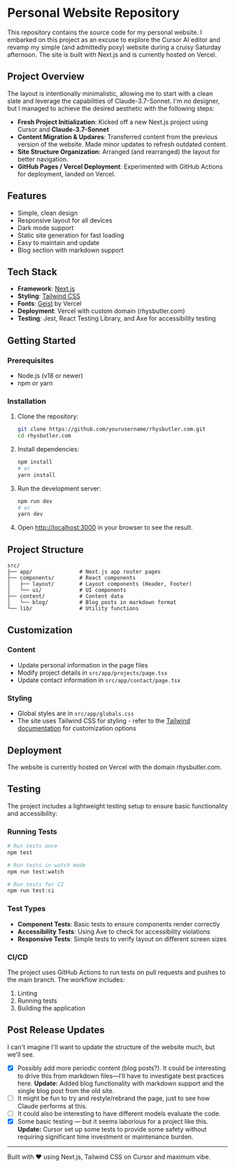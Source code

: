 # Personal Website Repository

This repository contains the source code for my personal website. I embarked on this project as an excuse to explore the Cursor AI editor and revamp my simple (and admittedly poxy) website during a cruisy Saturday afternoon. The site is built with Next.js and is currently hosted on Vercel.

## Project Overview

The layout is intentionally minimalistic, allowing me to start with a clean slate and leverage the capabilities of Claude-3.7-Sonnet. I'm no designer, but I managed to achieve the desired aesthetic with the following steps:

- **Fresh Project Initialization**: Kicked off a new Next.js project using Cursor and **Claude-3.7-Sonnet**
- **Content Migration & Updares**: Transferred content from the previous version of the website. Made minor updates to refresh outdated content.
- **Site Structure Organization**: Arranged (and rearranged) the layout for better navigation.
- **GitHub Pages / Vercel Deployment**: Experimented with GitHub Actions for deployment, landed on Vercel.

## Features

- Simple, clean design
- Responsive layout for all devices
- Dark mode support
- Static site generation for fast loading
- Easy to maintain and update
- Blog section with markdown support

## Tech Stack

- **Framework**: [Next.js](https://nextjs.org/)
- **Styling**: [Tailwind CSS](https://tailwindcss.com/)
- **Fonts**: [Geist](https://vercel.com/font) by Vercel
- **Deployment**: Vercel with custom domain (rhysbutler.com)
- **Testing**: Jest, React Testing Library, and Axe for accessibility testing

## Getting Started

### Prerequisites

- Node.js (v18 or newer)
- npm or yarn

### Installation

1. Clone the repository:
   ```bash
   git clone https://github.com/yourusername/rhysbutler.com.git
   cd rhysbutler.com
   ```

2. Install dependencies:
   ```bash
   npm install
   # or
   yarn install
   ```

3. Run the development server:
   ```bash
   npm run dev
   # or
   yarn dev
   ```

4. Open [http://localhost:3000](http://localhost:3000) in your browser to see the result.

## Project Structure

```
src/
├── app/               # Next.js app router pages
├── components/        # React components
│   ├── layout/        # Layout components (Header, Footer)
│   └── ui/            # UI components
├── content/           # Content data
│   └── blog/          # Blog posts in markdown format
└── lib/               # Utility functions
```

## Customization

### Content

- Update personal information in the page files
- Modify project details in `src/app/projects/page.tsx`
- Update contact information in `src/app/contact/page.tsx`

### Styling

- Global styles are in `src/app/globals.css`
- The site uses Tailwind CSS for styling - refer to the [Tailwind documentation](https://tailwindcss.com/docs) for customization options

## Deployment

The website is currently hosted on Vercel with the domain rhysbutler.com.

## Testing

The project includes a lightweight testing setup to ensure basic functionality and accessibility:

### Running Tests

```bash
# Run tests once
npm test

# Run tests in watch mode
npm run test:watch

# Run tests for CI
npm run test:ci
```

### Test Types

- **Component Tests**: Basic tests to ensure components render correctly
- **Accessibility Tests**: Using Axe to check for accessibility violations
- **Responsive Tests**: Simple tests to verify layout on different screen sizes

### CI/CD

The project uses GitHub Actions to run tests on pull requests and pushes to the main branch. The workflow includes:

1. Linting
2. Running tests
3. Building the application

## Post Release Updates

I can't imagine I'll want to update the structure of the website much, but we'll see.

- [x] Possibly add more periodic content (blog posts?). It could be interesting to drive this from markdown files—I'll have to investigate best practices here. **Update:** Added blog functionality with markdown support and the single blog post from the old site.
- [ ] It might be fun to try and restyle/rebrand the page, just to see how Claude performs at this.
- [ ] It could also be interesting to have different models evaluate the code.
- [x] Some basic testing — but it seems laborious for a project like this. **Update:** Cursor set up some tests to provide some safety without requiring significant time investment or maintenance burden.

---

Built with ♥ using Next.js, Tailwind CSS on Cursor and maximum vibe.

